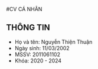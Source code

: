 #CV CÁ NHÂN

## THÔNG TIN
* Họ và tên: Nguyễn Thiện Thuận
* Ngày sinh: 11/03/2002
* MSSV: 2011061102	
* Khóa: 2020 - 2024